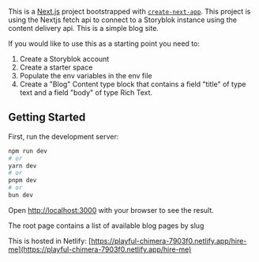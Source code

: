 This is a [Next.js](https://nextjs.org) project bootstrapped with [`create-next-app`](https://nextjs.org/docs/app/api-reference/cli/create-next-app).
This project is using the Nextjs fetch api to connect to a Storyblok instance using the content delivery api.
This is a simple blog site.

If you would like to use this as a starting point you need to: 
1. Create a Storyblok account
2. Create a starter space
3. Populate the env variables in the env file
4. Create a "Blog" Content type block that contains a field "title" of type text and a field "body" of type Rich Text.


## Getting Started

First, run the development server:

```bash
npm run dev
# or
yarn dev
# or
pnpm dev
# or
bun dev
```

Open [http://localhost:3000](http://localhost:3000) with your browser to see the result.

The root page contains a list of available blog pages by slug

This is hosted in Netlify: [https://playful-chimera-7903f0.netlify.app/hire-me](https://playful-chimera-7903f0.netlify.app/hire-me)

